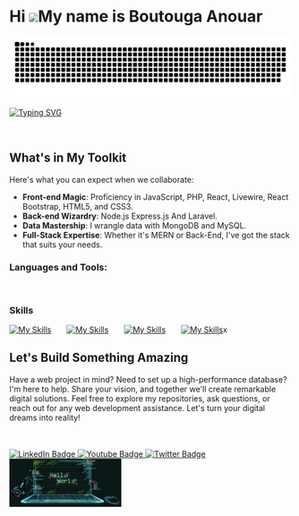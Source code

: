 Hi ![](https://user-images.githubusercontent.com/18350557/176309783-0785949b-9127-417c-8b55-ab5a4333674e.gif)My name is Boutouga Anouar
========================================================================================================================================
<div align="center">
  <img  src="grid-snake.svg" alt="snake" />
</div>


  [![Typing SVG](https://readme-typing-svg.demolab.com?font=&pause=1000&center=true&vCenter=true&width=435&lines=Hi+My+Name+Is+Boutouga;I+Am+A+Web+Developer+;Based+In+Agadir%2C+Morocco)](https://git.io/typing-svg)


<br/>

<div align="left">
 
## What's in My Toolkit
Here's what you can expect when we collaborate:
- **Front-end Magic**: Proficiency in JavaScript, PHP, React, Livewire, React Bootstrap, HTML5, and CSS3.
- **Back-end Wizardry**: Node.js  Express.js And Laravel.
- **Data Mastership**: I wrangle data with MongoDB and MySQL.
- **Full-Stack Expertise**: Whether it's MERN or Back-End, I've got the stack that suits your needs.

<h3 align="left">Languages and Tools:</h3>
<div align="left"> 
<br/>

### Skills

[![My Skills](https://skillicons.dev/icons?i=html,css)](https://skillicons.dev) &nbsp;&nbsp;&nbsp;&nbsp;&nbsp; 
[![My Skills](https://skillicons.dev/icons?i=js,react,php,laravel)](https://skillicons.dev) &nbsp;&nbsp;&nbsp;&nbsp;&nbsp; 
[![My Skills](https://skillicons.dev/icons?i=nodejs,express)](https://skillicons.dev) &nbsp;&nbsp;&nbsp;&nbsp;&nbsp;
[![My Skills](https://skillicons.dev/icons?i=mongodb,mysql)](https://skillicons.dev)x
<br/> </div>

## Let's Build Something Amazing
Have a web project in mind? Need to set up a high-performance database? I'm here to help. Share your vision, and together we'll create remarkable digital solutions.
Feel free to explore my repositories, ask questions, or reach out for any web development assistance. Let's turn your digital dreams into reality!
</div>
<br/>
<br/>
<div id="badges" >
  <a href="https://www.linkedin.com/in/anouar-boutouga/" target="blank">
    <img src="https://img.shields.io/badge/LinkedIn-blue?style=for-the-badge&logo=linkedin&logoColor=white" alt="LinkedIn Badge"/>
  </a>
  <a href="https://www.youtube.com/channel/UCvrN4QJGQgFJZET7hqJFA0A" target="blank">
    <img src="https://img.shields.io/badge/YouTube-red?style=for-the-badge&logo=youtube&logoColor=white" alt="Youtube Badge"/>
  </a>
  <a href="https://twitter.com/AnouarBoutouga" target="blank">
    <img src="https://img.shields.io/badge/Twitter-blue?style=for-the-badge&logo=twitter&logoColor=white" alt="Twitter Badge"/>
  </a>
</div >
  <img src="ezgif.com-crop (1).gif" alt="Hello World !" width="200"/>
</div>
</div>
